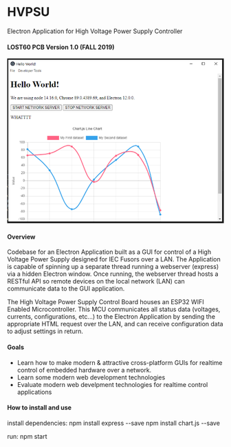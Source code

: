 # HVPSU
Electron Application for High Voltage Power Supply Controller

#### LOST60 PCB Version 1.0 (FALL 2019)
<p align="center">
<img width="800px" src="https://raw.githubusercontent.com/coyt/HVPSU/main/images/softwarescreencap1.PNG"/>
</p>

#### Overview

Codebase for an Electron Application built as a GUI for control of a High Voltage Power Supply designed for IEC Fusors over a LAN. The Application is capable of spinning up a separate thread running a webserver (express) via a hidden Electron window. Once running, the webserver thread hosts a RESTful API so remote devices on the local network (LAN) can communicate data to the GUI application. 

The High Voltage Power Supply Control Board houses an ESP32 WIFI Enabled Microcontroller. This MCU communicates all status data (voltages, currents, configurations, etc...) to the Electron Application by sending the appropriate HTML request over the LAN, and can receive configuration data to adjust settings in return. 

#### Goals
* Learn how to make modern & attractive cross-platform GUIs for realtime control of embedded hardware over a network. 
* Learn some modern web development technologies
* Evaluate modern web develpment technologies for realtime control applications 

#### How to install and use

install dependencies:
    npm install express --save
    npm install chart.js --save

run:
    npm start